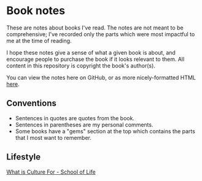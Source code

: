 # Book notes

These are notes about books I've read. The notes are not meant to be comprehensive; I've recorded
only the parts which were most impactful to me at the time of reading.

I hope these notes give a sense of what a given book is about, and encourage people to purchase the
book if it looks relevant to them. All content in this repository is copyright the book's author(s).

You can view the notes here on GitHub, or as more nicely-formatted HTML
[here](https://notes.philcrosby.com).

## Conventions

* Sentences in quotes are quotes from the book.
* Sentences in parentheses are my personal comments.
* Some books have a "gems" section at the top which contains the parts that I most want to remember.

## Lifestyle

[What is Culture For - School of Life ](http://notes.philcrosby.com/what-is-culture-for-school-of-life.html)
